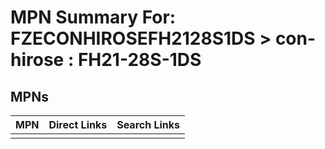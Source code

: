 



# MPN Summary For: FZECONHIROSEFH2128S1DS > con-hirose : FH21-28S-1DS

## MPNs
  

|MPN|Direct Links|Search Links|
| :--- | :--- | :--- |
||||
